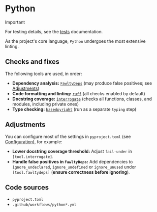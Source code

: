 <!--
SPDX-FileCopyrightText: © 2025 open-nudge <https://github.com/open-nudge>
SPDX-FileContributor: szymonmaszke <github@maszke.co>

SPDX-License-Identifier: Apache-2.0
-->

# Python

> [!IMPORTANT]
> For testing details, see the [tests](tests.md) documentation.

As the project's core language, `Python` undergoes the most extensive linting.

## Checks and fixes

The following tools are used, in order:

- __Dependency analysis:__ [`FawltyDeps`](https://github.com/tweag/FawltyDeps)
    (may produce false positives; see [Adjustments](#adjustments))
- __Code formatting and linting:__ [`ruff`](https://github.com/astral-sh/ruff)
    (all checks enabled by default)
- __Docstring coverage:__ [`interrogate`](https://github.com/econchick/interrogate)
    (checks all functions, classes, and modules, including private ones)
- __Type checking:__ [`basedpyright`](https://github.com/DetachHead/basedpyright)
    (run as a separate `typing` step)

## Adjustments

You can configure most of the settings in `pyproject.toml`
(see [Configuration](../configuration/index.md)), for example:

- __Lower docstring coverage threshold:__ Adjust `fail-under`
    in `[tool.interrogate]`.
- __Handle false positives in `FawltyDeps`:__ Add dependencies to
    `ignore_undeclared`, `ignore_undefined` or `ignore_unused` under
    `[tool.fawltydeps]` (__ensure correctness before ignoring__).

## Code sources

- `pyproject.toml`
- `.github/workflows/python*.yml`
